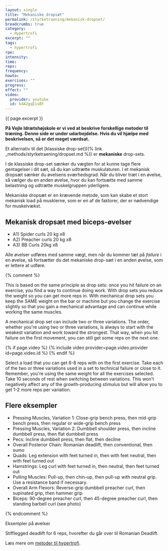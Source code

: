 ```yaml
---
layout: single
title: "Mekaniske dropsæt"
permalink: /styrketraening/mekanisk-dropset/
breadcrumbs: true
category:
  - Hypertrofi
excerpt: ""
tags:
  - hypertrofi
rpe:
intensity:
time:
reps:
frequency:
howto:
exercises: ""
progress:
effect: ""
video:
  provider: youtube
  id: k4A2gqEixBY
---
```


{{ page.excerpt }}

**På Vejle Idrætshøjskole er vi ved at beskrive forskellige metoder til træning. Denne side er under udarbejdelse. Hvis du vil hjælpe med beskrivelsen, så er det meget værdsat.**

Et alternativ til det [klassiske drop-set]({% link _methods/styrketraening/dropset.md %}) er **mekaniske** drop-sets.

I de klassiske drop-set sænker du vægten for at kunne tage flere gentagelser i dit sæt, så du kan udtrætte muskulaturen. I et mekanisk dropsæt sænker du øvelsens sværhedsgrad. Når du bliver træt i en øvelse, så vælger du en anden øvelse, hvor du kan fortsætte med samme belastning og udtrætte muskelgruppen yderligere.

Mekaniske dropsæt er en krævende metode, som kan skabe et stort mekanisk load på musklerne, som er en af de faktorer, der er nødvendige for muskelvækst.

## Mekanisk dropsæt med biceps-øvelser

- A1) Spider curls 20 kg x8
- A2) Preacher curls 20 kg x8
- A3) BB Curls 20kg x8

Alle øvelser udføres med samme vægt, men når du kommer tæt på _failure_ i en øvelse, så fortsætter du det mekaniske drop-sæt i en anden øvelse, som er lettere at udføre.


{% comment %}


This is based on the same principle as drop sets: once you hit failure on an exercise, you find a way to continue doing work. With drop sets you reduce the weight so you can get more reps in. With mechanical drop sets you keep the SAME weight on the bar or machine but you change the exercise slightly so that you gain a mechanical advantage and can continue while working the same muscles.

A mechanical drop set can include two or three variations. The order, whether you're using two or three variations, is always to start with the weakest variation and work toward the strongest. That way, when you hit failure on the first movement, you can still get some reps on the next one.

{% if page.video %}
  {% include video provider=page.video.provider id=page.video.id %}
{% endif %}

Select a load that you can get 6-8 reps with on the first exercise. Take each of the two or three variations used in a set to technical failure or close to it. Remember, you're using the same weight for all the exercises selected. Take 10 seconds of rest when switching between variations. This won't negatively affect any of the growth-producing stimulus but will allow you to get 1-2 more reps per variation.

## Flere eksempler

- Pressing Muscles, Variation 1: Close-grip bench press, then mid-grip bench press, then regular or wide-grip bench press
- Pressing Muscles, Variation 2: Dumbbell shoulder press, then incline dumbbell press, then flat dumbbell press
- Pecs: Incline dumbbell press, then flat, then decline
- Overall Posterior Chain: Romanian deadlift, then conventional, then sumo
- Quads: Leg extension with feet turned in, then with feet neutral, then with feet turned out
- Hamstrings: Leg curl with feet turned in, then neutral, then feet turned out
- Pulling Muscles: Pull-up, then chin-up, then pull-up with neutral grip. Use a resistance band if necessary.
- Overall Arm Flexors: Reverse-grip dumbbell preacher curl, then supinated grip, then hammer grip
- Biceps: 90-degree preacher curl, then 45-degree preacher curl, then standing barbell curl (see photo)


{% endcomment %}

Eksempler på øvelser

Stifflegged deadlift for 6 reps, hvorefter du går over til Romanian Deadlift.

Læs mere om [metoder til hypertrofi](/hypertrofi-metoder/).
